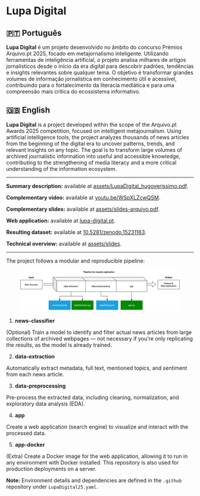 # Lupa Digital

## 🇵🇹 Português

**Lupa Digital** é um projeto desenvolvido no âmbito do concurso Prémios Arquivo.pt 2025, focado em metajornalismo inteligente. Utilizando ferramentas de inteligência artificial, o projeto analisa milhares de artigos jornalísticos desde o início da era digital para descobrir padrões, tendências e insights relevantes sobre qualquer tema. O objetivo é transformar grandes volumes de informação jornalística em conhecimento útil e acessível, contribuindo para o fortalecimento da literacia mediática e para uma compreensão mais crítica do ecossistema informativo.

## 🇬🇧 English

**Lupa Digital** is a project developed within the scope of the Arquivo.pt Awards 2025 competition, focused on intelligent metajournalism. Using artificial intelligence tools, the project analyzes thousands of news articles from the beginning of the digital era to uncover patterns, trends, and relevant insights on any topic. The goal is to transform large volumes of archived journalistic information into useful and accessible knowledge, contributing to the strengthening of media literacy and a more critical understanding of the information ecosystem.

----

**Summary description:** available at [assets/LupaDigital_hugoverissimo.pdf](https://lupadigital25.github.io/assets/LupaDigital_hugoverissimo.pdf).

**Complementary video:** available at [youtu.be/WSpXLZcwQSM](https://youtu.be/WSpXLZcwQSM).

**Complementary slides:** available at [assets/slides-arquivo.pdf](https://lupadigital25.github.io/assets/slides-arquivo.pdf).

**Web application:** available at [lupa-digital.pt](http://lupa-digital.pt).

**Resulting dataset:** available at [10.5281/zenodo.15231163](https://doi.org/10.5281/zenodo.15231163).

**Technical overview:** available at [assets/slides](https://lupadigital25.github.io/assets/slides).

---

The project follows a modular and reproducible pipeline:

<p align="center">
  <img src="pipeline_project.png" alt="Project Pipeline" width="85%"/>
</p>

1. **news-classifier**

(Optional) Train a model to identify and filter actual news articles from large collections of archived webpages — not necessary if you're only replicating the results, as the model is already trained.

2. **data-extraction**

Automatically extract metadata, full text, mentioned topics, and sentiment from each news article.

3. **data-preprocessing**

Pre-process the extracted data, including cleaning, normalization, and exploratory data analysis (EDA).

4. **app**

Create a web application (search engine) to visualize and interact with the processed data.

5. **app-docker**

(Extra) Create a Docker image for the web application, allowing it to run in any environment with Docker installed. This repository is also used for production deployments on a server.

**Note:** Environment details and dependencies are defined in the `.github` repository under `LupaDigital25.yaml`.
